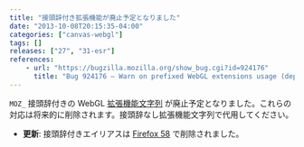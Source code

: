 ```yaml
---
title: "接頭辞付き拡張機能が廃止予定となりました"
date: "2013-10-08T20:15:35-04:00"
categories: ["canvas-webgl"]
tags: []
releases: ["27", "31-esr"]
references:
    - url: "https://bugzilla.mozilla.org/show_bug.cgi?id=924176"
      title: "Bug 924176 – Warn on prefixed WebGL extensions usage (deprecated)"
---
```

`MOZ_` 接頭辞付きの WebGL [拡張機能文字列](https://developer.mozilla.org/docs/Web/WebGL/Using_Extensions) が廃止予定となりました。これらの対応は将来的に削除されます。接頭辞なし拡張機能文字列で代用してください。

* **更新**: 接頭辞付きエイリアスは [Firefox 58](https://www.fxsitecompat.dev/ja/docs/2017/prefixed-webgl-extensions-are-no-longer-supported/) で削除されました。
